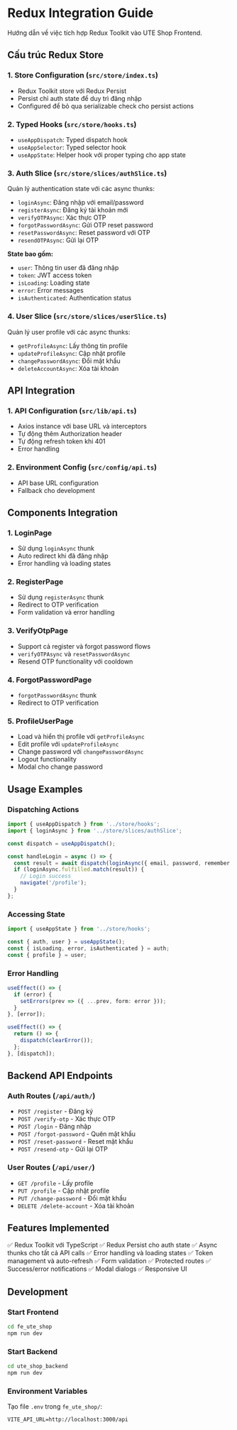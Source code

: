 # Redux Integration Guide

Hướng dẫn về việc tích hợp Redux Toolkit vào UTE Shop Frontend.

## Cấu trúc Redux Store

### 1. Store Configuration (`src/store/index.ts`)
- Redux Toolkit store với Redux Persist
- Persist chỉ auth state để duy trì đăng nhập
- Configured để bỏ qua serializable check cho persist actions

### 2. Typed Hooks (`src/store/hooks.ts`)
- `useAppDispatch`: Typed dispatch hook
- `useAppSelector`: Typed selector hook  
- `useAppState`: Helper hook với proper typing cho app state

### 3. Auth Slice (`src/store/slices/authSlice.ts`)
Quản lý authentication state với các async thunks:
- `loginAsync`: Đăng nhập với email/password
- `registerAsync`: Đăng ký tài khoản mới
- `verifyOTPAsync`: Xác thực OTP
- `forgotPasswordAsync`: Gửi OTP reset password
- `resetPasswordAsync`: Reset password với OTP
- `resendOTPAsync`: Gửi lại OTP

**State bao gồm:**
- `user`: Thông tin user đã đăng nhập
- `token`: JWT access token
- `isLoading`: Loading state
- `error`: Error messages
- `isAuthenticated`: Authentication status

### 4. User Slice (`src/store/slices/userSlice.ts`)
Quản lý user profile với các async thunks:
- `getProfileAsync`: Lấy thông tin profile
- `updateProfileAsync`: Cập nhật profile
- `changePasswordAsync`: Đổi mật khẩu
- `deleteAccountAsync`: Xóa tài khoản

## API Integration

### 1. API Configuration (`src/lib/api.ts`)
- Axios instance với base URL và interceptors
- Tự động thêm Authorization header
- Tự động refresh token khi 401
- Error handling

### 2. Environment Config (`src/config/api.ts`)
- API base URL configuration
- Fallback cho development

## Components Integration

### 1. LoginPage
- Sử dụng `loginAsync` thunk
- Auto redirect khi đã đăng nhập
- Error handling và loading states

### 2. RegisterPage  
- Sử dụng `registerAsync` thunk
- Redirect to OTP verification
- Form validation và error handling

### 3. VerifyOtpPage
- Support cả register và forgot password flows
- `verifyOTPAsync` và `resetPasswordAsync`
- Resend OTP functionality với cooldown

### 4. ForgotPasswordPage
- `forgotPasswordAsync` thunk
- Redirect to OTP verification

### 5. ProfileUserPage
- Load và hiển thị profile với `getProfileAsync`
- Edit profile với `updateProfileAsync`
- Change password với `changePasswordAsync`
- Logout functionality
- Modal cho change password

## Usage Examples

### Dispatching Actions
```typescript
import { useAppDispatch } from '../store/hooks';
import { loginAsync } from '../store/slices/authSlice';

const dispatch = useAppDispatch();

const handleLogin = async () => {
  const result = await dispatch(loginAsync({ email, password, remember }));
  if (loginAsync.fulfilled.match(result)) {
    // Login success
    navigate('/profile');
  }
};
```

### Accessing State
```typescript
import { useAppState } from '../store/hooks';

const { auth, user } = useAppState();
const { isLoading, error, isAuthenticated } = auth;
const { profile } = user;
```

### Error Handling
```typescript
useEffect(() => {
  if (error) {
    setErrors(prev => ({ ...prev, form: error }));
  }
}, [error]);

useEffect(() => {
  return () => {
    dispatch(clearError());
  };
}, [dispatch]);
```

## Backend API Endpoints

### Auth Routes (`/api/auth/`)
- `POST /register` - Đăng ký
- `POST /verify-otp` - Xác thực OTP  
- `POST /login` - Đăng nhập
- `POST /forgot-password` - Quên mật khẩu
- `POST /reset-password` - Reset mật khẩu
- `POST /resend-otp` - Gửi lại OTP

### User Routes (`/api/user/`)
- `GET /profile` - Lấy profile
- `PUT /profile` - Cập nhật profile
- `PUT /change-password` - Đổi mật khẩu
- `DELETE /delete-account` - Xóa tài khoản

## Features Implemented

✅ Redux Toolkit với TypeScript
✅ Redux Persist cho auth state
✅ Async thunks cho tất cả API calls
✅ Error handling và loading states
✅ Token management và auto-refresh
✅ Form validation
✅ Protected routes
✅ Success/error notifications
✅ Modal dialogs
✅ Responsive UI

## Development

### Start Frontend
```bash
cd fe_ute_shop
npm run dev
```

### Start Backend  
```bash
cd ute_shop_backend
npm run dev
```

### Environment Variables
Tạo file `.env` trong `fe_ute_shop/`:
```
VITE_API_URL=http://localhost:3000/api
```
